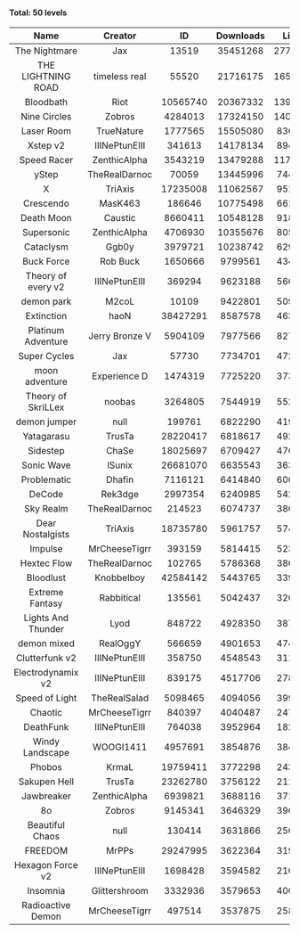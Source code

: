 #### Total: 50 levels

| Name | Creator | ID | Downloads | Likes |
|:---:|:---:|:---:|:---:|:---:|
| The Nightmare | Jax | 13519 | 35451268 | 2774484
| THE LIGHTNING ROAD | timeless real | 55520 | 21716175 | 1656022
| Bloodbath | Riot | 10565740 | 20367332 | 1398934
| Nine Circles | Zobros | 4284013 | 17324150 | 1404353
| Laser Room | TrueNature | 1777565 | 15505080 | 836284
| Xstep v2 | IIINePtunEIII | 341613 | 14178134 | 894500
| Speed Racer | ZenthicAlpha | 3543219 | 13479288 | 1176468
| yStep | TheRealDarnoc | 70059 | 13445996 | 744106
| X | TriAxis | 17235008 | 11062567 | 951962
| Crescendo | MasK463 | 186646 | 10775498 | 661006
| Death Moon  | Caustic | 8660411 | 10548128 | 918662
| Supersonic | ZenthicAlpha | 4706930 | 10355676 | 805128
| Cataclysm | Ggb0y | 3979721 | 10238742 | 629373
| Buck Force | Rob Buck | 1650666 | 9799561 | 434678
| Theory of every v2 | IIINePtunEIII | 369294 | 9623188 | 560519
| demon park | M2coL | 10109 | 9422801 | 509581
| Extinction | haoN | 38427291 | 8587578 | 463150
| Platinum Adventure | Jerry Bronze V | 5904109 | 7977566 | 827001
| Super Cycles | Jax | 57730 | 7734701 | 472988
| moon adventure | Experience D | 1474319 | 7725220 | 373374
| Theory of SkriLLex | noobas | 3264805 | 7544919 | 552518
| demon jumper | null | 199761 | 6822290 | 419978
| Yatagarasu  | TrusTa | 28220417 | 6818617 | 492633
| Sidestep | ChaSe | 18025697 | 6709427 | 476211
| Sonic Wave | lSunix | 26681070 | 6635543 | 363986
| Problematic | Dhafin | 7116121 | 6414840 | 600171
| DeCode | Rek3dge | 2997354 | 6240985 | 542323
| Sky Realm | TheRealDarnoc | 214523 | 6074737 | 386576
| Dear Nostalgists | TriAxis | 18735780 | 5961757 | 574576
| Impulse | MrCheeseTigrr | 393159 | 5814415 | 523670
| Hextec Flow | TheRealDarnoc | 102765 | 5786368 | 386272
| Bloodlust | Knobbelboy | 42584142 | 5443765 | 339097
| Extreme Fantasy | Rabbitical | 135561 | 5042437 | 320445
| Lights And Thunder | Lyod | 848722 | 4928350 | 387517
| demon mixed | RealOggY | 566659 | 4901653 | 474890
| Clutterfunk v2 | IIINePtunEIII | 358750 | 4548543 | 311115
| Electrodynamix v2 | IIINePtunEIII | 839175 | 4517706 | 278943
| Speed of Light | TheRealSalad | 5098465 | 4094056 | 399588
| Chaotic | MrCheeseTigrr | 840397 | 4040487 | 247759
| DeathFunk | IIINePtunEIII | 764038 | 3952964 | 182705
| Windy Landscape | WOOGI1411 | 4957691 | 3854876 | 384708
| Phobos | KrmaL | 19759411 | 3772298 | 243744
| Sakupen Hell | TrusTa | 23262780 | 3756122 | 211407
| Jawbreaker | ZenthicAlpha | 6939821 | 3688116 | 371581
| 8o | Zobros | 9145341 | 3646329 | 396481
| Beautiful Chaos | null | 130414 | 3631866 | 250340
| FREEDOM | MrPPs | 29247995 | 3622364 | 319558
| Hexagon Force v2 | IIINePtunEIII | 1698428 | 3594582 | 210676
| Insomnia | Glittershroom | 3332936 | 3579653 | 400412
| Radioactive Demon | MrCheeseTigrr | 497514 | 3537875 | 258989
